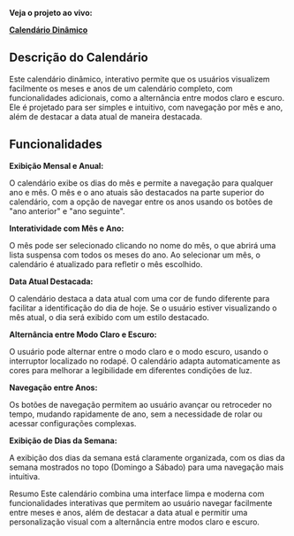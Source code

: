 **Veja o projeto ao vivo:**

**[Calendário Dinâmico](hhh)**

## Descrição do Calendário ##

Este calendário dinâmico, interativo permite que os usuários visualizem facilmente os meses e anos de um calendário completo, com funcionalidades adicionais, como a alternância entre modos claro e escuro. Ele é projetado para ser simples e intuitivo, com navegação por mês e ano, além de destacar a data atual de maneira destacada.

## Funcionalidades ##

**Exibição Mensal e Anual:**

O calendário exibe os dias do mês e permite a navegação para qualquer ano e mês.
O mês e o ano atuais são destacados na parte superior do calendário, com a opção de navegar entre os anos usando os botões de "ano anterior" e "ano seguinte".

**Interatividade com Mês e Ano:**

O mês pode ser selecionado clicando no nome do mês, o que abrirá uma lista suspensa com todos os meses do ano.
Ao selecionar um mês, o calendário é atualizado para refletir o mês escolhido.

**Data Atual Destacada:**

O calendário destaca a data atual com uma cor de fundo diferente para facilitar a identificação do dia de hoje. Se o usuário estiver visualizando o mês atual, o dia será exibido com um estilo destacado.

**Alternância entre Modo Claro e Escuro:**

O usuário pode alternar entre o modo claro e o modo escuro, usando o interruptor localizado no rodapé. O calendário adapta automaticamente as cores para melhorar a legibilidade em diferentes condições de luz.

**Navegação entre Anos:**

Os botões de navegação permitem ao usuário avançar ou retroceder no tempo, mudando rapidamente de ano, sem a necessidade de rolar ou acessar configurações complexas.

**Exibição de Dias da Semana:**

A exibição dos dias da semana está claramente organizada, com os dias da semana mostrados no topo (Domingo a Sábado) para uma navegação mais intuitiva.

Resumo
Este calendário combina uma interface limpa e moderna com funcionalidades interativas que permitem ao usuário navegar facilmente entre meses e anos, além de destacar a data atual e permitir uma personalização visual com a alternância entre modos claro e escuro.
